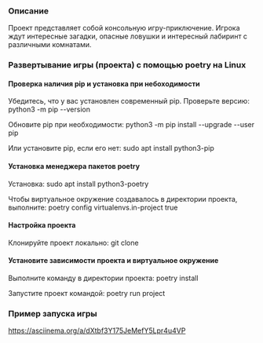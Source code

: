 ### Описание 
Проект представляет собой консольную игру-приключение. Игрока ждут интересные загадки, опасные ловушки и интересный лабиринт с различными комнатами.

### Развертывание игры (проекта) с помощью poetry на Linux

#### Проверка наличия pip и установка при небоходимости
Убедитесь, что у вас установлен современный pip. Проверьте версию:
python3 -m pip --version

Обновите pip при необходимости:
python3 -m pip install --upgrade --user pip

Или установите pip, если его нет:
sudo apt install python3-pip

#### Установка менеджера пакетов poetry
Установка:
sudo apt install python3-poetry

Чтобы виртуальное окружение создавалось в директории проекта, выполните:
poetry config virtualenvs.in-project true

#### Настройка проекта
Клонируйте проект локально:
git clone <repository-url>

#### Установите зависимости проекта и виртуальное окружение
Выполните команду в директории проекта:
poetry install

Запустите проект командой:
poetry run project

### Пример запуска игры
https://asciinema.org/a/dXtbf3Y175JeMefY5Lpr4u4VP


